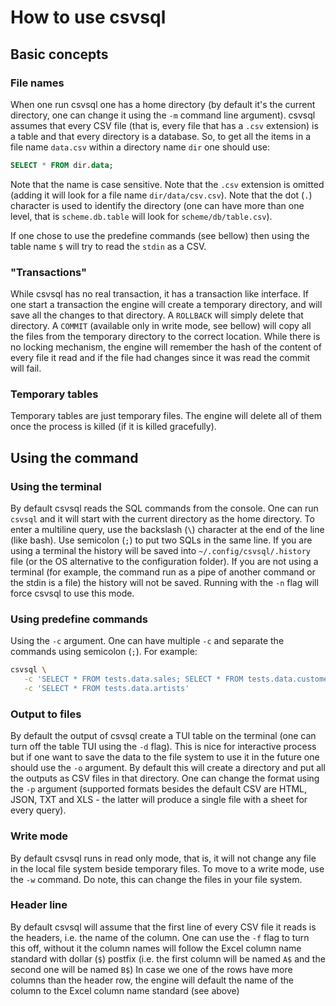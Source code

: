 # How to use csvsql

## Basic concepts
### File names
When one run csvsql one has a  home directory (by default it's the current directory, one can change it using the `-m` command line argument).
csvsql assumes that every CSV file (that is, every file that has a `.csv` extension) is a table and that every directory is a database. So, to get all the items in a file name `data.csv` within a directory name `dir` one should use:
```sql
SELECT * FROM dir.data;
```
Note that the name is case sensitive.
Note that the `.csv` extension is omitted (adding it will look for a file name `dir/data/csv.csv`).
Note that the dot (`.`) character is used to identify the directory (one can have more than one level, that is `scheme.db.table` will look for `scheme/db/table.csv`).

If one chose to use the predefine commands (see bellow) then using the table name `$` will try to read the `stdin` as a CSV.

### "Transactions"
While csvsql has no real transaction, it has a transaction like interface. If one start a transaction the engine will create a temporary directory, and will save all the changes to that directory. A `ROLLBACK` will simply delete that directory. A `COMMIT` (available only in write mode, see bellow) will copy all the files from the temporary directory to the correct location. While there is no locking mechanism, the engine will remember the hash of the content of every file it read and if the file had changes since it was read the commit will fail.

### Temporary tables
Temporary tables are just temporary files. The engine will delete all of them once the process is killed (if it is killed gracefully).

## Using the command
### Using the terminal
By default csvsql reads the SQL commands from the console. One can run `csvsql` and it will start with the current directory as the home directory. To enter a multiline query, use the backslash (`\`) character at the end of the line (like bash). Use semicolon (`;`) to put two SQLs in the same line.
If you are using a terminal the history will be saved into `~/.config/csvsql/.history` file (or the OS alternative to the configuration folder).
If you are not using a terminal (for example, the command run as a pipe of another command or the stdin is a file) the history will not be saved. Running with the `-n` flag will force csvsql to use this mode.

### Using predefine commands
Using the `-c` argument. One can have multiple `-c` and separate the commands using semicolon (`;`). For example:
```bash
csvsql \
   -c 'SELECT * FROM tests.data.sales; SELECT * FROM tests.data.customers' \
   -c 'SELECT * FROM tests.data.artists'
```
### Output to files
By default the output of csvsql create a TUI table on the terminal (one can turn off the table TUI using the `-d` flag). This is nice for interactive process but if one want to save the data to the file system to use it in the future one should use the `-o` argument. By default this will create a directory and put all the outputs as CSV files in that directory. One can change the format using the `-p` argument (supported formats besides the default CSV are HTML, JSON, TXT and XLS - the latter will produce a single file with a sheet for every query).

### Write mode
By default csvsql runs in read only mode, that is, it will not change any file in the local file system beside temporary files. To move to a write mode, use the `-w` command. Do note, this can change the files in your file system.

### Header line
By default csvsql will assume that the first line of every CSV file it reads is the headers, i.e. the name of the column. One can use the `-f` flag to turn this off, without it the column names will follow the Excel column name standard with dollar (`$`) postfix (i.e. the first column will be named `A$` and the second one will be named `B$`)
In case we one of the rows have more columns than the header row, the engine will default the name of the column to the Excel column name standard (see above)